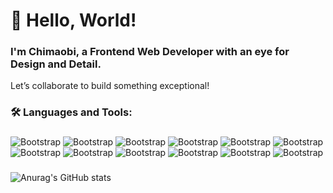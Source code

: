 # 👋 Hello, World!  

### I'm Chimaobi, a **Frontend Web Developer** with an eye for Design and Detail.  


Let’s collaborate to build something exceptional!


<h3 align="left"> 🛠 Languages and Tools:</h3>

###


![Bootstrap](https://img.shields.io/badge/-React-05122A?style=for-the-badge&logo=React&color=353535) ![Bootstrap](https://img.shields.io/badge/-Tailwind%20css-05122A?style=for-the-badge&logo=Tailwind-css&color=353535) ![Bootstrap](https://img.shields.io/badge/-javaScript%20-05122A?style=for-the-badge&logo=javaScript&color=353535) ![Bootstrap](https://img.shields.io/badge/-html%205-05122A?style=for-the-badge&logo=html-5&color=353535) ![Bootstrap](https://img.shields.io/badge/-css%203-05122A?style=for-the-badge&logo=css-3&color=353535) ![Bootstrap](https://img.shields.io/badge/-python-05122A?style=for-the-badge&logo=python&color=353535) ![Bootstrap](https://img.shields.io/badge/-php-05122A?style=for-the-badge&logo=php&color=353535) ![Bootstrap](https://img.shields.io/badge/-git%20-05122A?style=for-the-badge&logo=git&color=353535) ![Bootstrap](https://img.shields.io/badge/-vercel%20-05122A?style=for-the-badge&logo=vercel&color=353535) ![Bootstrap](https://img.shields.io/badge/-netlify-05122A?style=for-the-badge&logo=netlify&color=353535) ![Bootstrap](https://img.shields.io/badge/-mysql-05122A?style=for-the-badge&logo=mysql&color=353535) ![Bootstrap](https://img.shields.io/badge/-postgresql-05122A?style=for-the-badge&logo=postgresql&color=353535)



###

![Anurag's GitHub stats](https://github-readme-stats.vercel.app/api?username=icekingroyale&show_icons=true&theme=dark)
